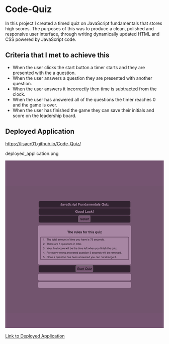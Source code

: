 # Code-Quiz

In this project I created a timed quiz on JavaScript fundamentals that stores high scores.
The purposes of this was to produce a clean, polished and responsive user interface, through writing dynamically updated HTML and CSS powered by JavaScript code. 

## Criteria that I met to achieve this

* When the user clicks the start button a timer starts and they are presented with the a question.
* When the user answers a question they are presented with another question.
* When the user answers it incorrectly then time is subtracted from the clock.
* When the user has answered all of the questions the timer reaches 0 and the game is over.
* When the user has finished the game they can save their initials and score on the leadership board.

## Deployed Application


https://lisacr01.github.io/Code-Quiz/

deployed_application.png

![Deployed Application](./deployed_application.png?raw=true)

[Link to Deployed Application](https://lisacr01.github.io/Code-Quiz/)